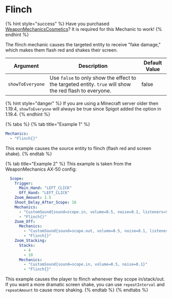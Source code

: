 # Flinch

{% hint style="success" %}
Have you purchased [WeaponMechanicsCosmetics](https://www.spigotmc.org/resources/weaponmechanicscosmetics-guns-in-minecraft-1-12-2-1-20-1.104539/)? It is required for this Mechanic to work!
{% endhint %}

The flinch mechanic causes the targeted entity to receive "fake damage," which makes them flash red and shakes their screen.

| Argument         | Description                                                                                              | Default Value |
| ---------------- | -------------------------------------------------------------------------------------------------------- | ------------- |
| `showToEveryone` | Use `false` to only show the effect to the targeted entity. `true` will show the red flash to everyone.  | false         |

{% hint style="danger" %}
If you are using a Minecraft server older then 1.19.4, `showToEveryone` will always be true since Spigot added the option in 1.19.4.&#x20;
{% endhint %}

{% tabs %}
{% tab title="Example 1" %}
```yaml
Mechanics:
  - "Flinch{}"
```

This example causes the source entity to flinch (flash red and screen shake).
{% endtab %}

{% tab title="Example 2" %}
This example is taken from the WeaponMechanics AX-50 config:

```yaml
  Scope:
    Trigger:
      Main_Hand: "LEFT_CLICK"
      Off_Hand: "LEFT_CLICK"
    Zoom_Amount: 1.5
    Shoot_Delay_After_Scope: 16
    Mechanics:
      - "CustomSound{sound=scope.in, volume=0.5, noise=0.1, listeners=Source{}}"
      - "Flinch{}"
    Zoom_Off:
      Mechanics:
        - "CustomSound{sound=scope.out, volume=0.5, noise=0.1, listeners=Source{}}"
        - "Flinch{}"
    Zoom_Stacking:
      Stacks:
        - 4
        - 10
      Mechanics:
        - "CustomSound{sound=scope.in, volume=0.5, noise=0.1}"
        - "Flinch{}"
```

This example causes the player to flinch whenever they scope in/stack/out. If you want a more dramatic screen shake, you can use `repeatInterval` and `repeatAmount` to cause more shaking.&#x20;
{% endtab %}
{% endtabs %}
